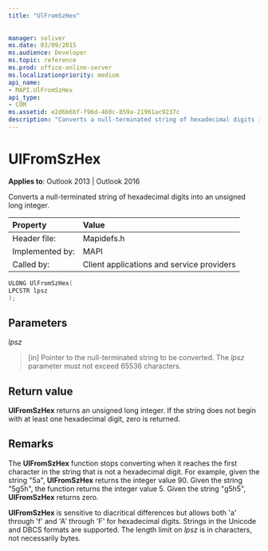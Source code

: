 ```yaml
---
title: "UlFromSzHex"
 
 
manager: soliver
ms.date: 03/09/2015
ms.audience: Developer
ms.topic: reference
ms.prod: office-online-server
ms.localizationpriority: medium
api_name:
- MAPI.UlFromSzHex
api_type:
- COM
ms.assetid: e2d6b6bf-f96d-460c-859a-21961ac9237c
description: "Converts a null-terminated string of hexadecimal digits into an unsigned long integer."
---
```


# UlFromSzHex

  
  
**Applies to**: Outlook 2013 | Outlook 2016 
  
Converts a null-terminated string of hexadecimal digits into an unsigned long integer. 
  
|Property |Value |
|:-----|:-----|
|Header file:  <br/> |Mapidefs.h  <br/> |
|Implemented by:  <br/> |MAPI  <br/> |
|Called by:  <br/> |Client applications and service providers  <br/> |
   
```cpp
ULONG UlFromSzHex(
LPCSTR lpsz
);
```

## Parameters

 _lpsz_
  
> [in] Pointer to the null-terminated string to be converted. The  _lpsz_ parameter must not exceed 65536 characters. 
    
## Return value

 **UlFromSzHex** returns an unsigned long integer. If the string does not begin with at least one hexadecimal digit, zero is returned. 
  
## Remarks

The **UlFromSzHex** function stops converting when it reaches the first character in the string that is not a hexadecimal digit. For example, given the string "5a", **UlFromSzHex** returns the integer value 90. Given the string "5g5h", the function returns the integer value 5. Given the string "g5h5", **UlFromSzHex** returns zero. 
  
 **UlFromSzHex** is sensitive to diacritical differences but allows both 'a' through 'f' and 'A' through 'F' for hexadecimal digits. Strings in the Unicode and DBCS formats are supported. The length limit on  _lpsz_ is in characters, not necessarily bytes. 
  

